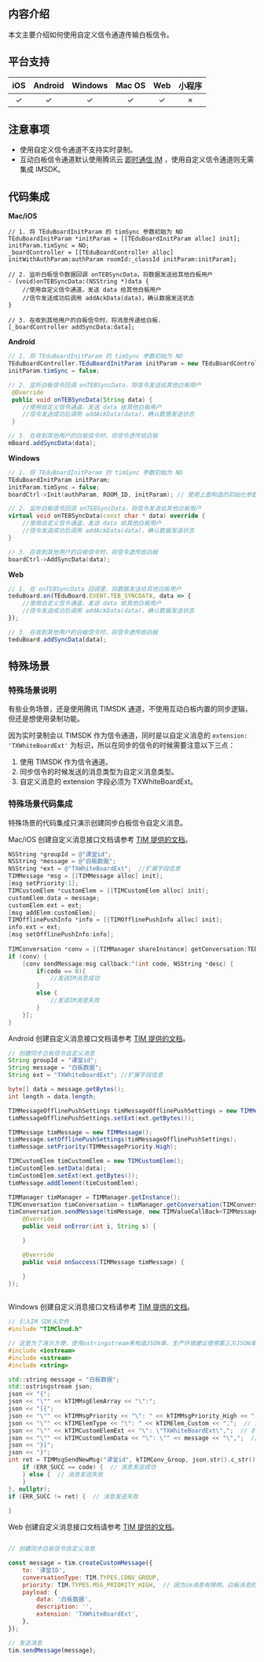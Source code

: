 
## 内容介绍

本文主要介绍如何使用自定义信令通道传输白板信令。

## 平台支持

|iOS|Android|Windows|Mac OS|Web|小程序|
|:-:|:-:|:-:|:-:|:-:|:-:|
|&#10003;|&#10003;|&#10003;|&#10003;|&#10003;|×|


## 注意事项

- 使用自定义信令通道不支持实时录制。
- 互动白板信令通道默认使用腾讯云 [即时通信 IM](https://cloud.tencent.com/document/product/269) ，使用自定义信令通道则无需集成 IMSDK。


## 代码集成

**Mac/iOS**

```objc
// 1. 将 TEduBoardInitParam 的 timSync 参数初始为 NO
TEduBoardInitParam *initParam = [[TEduBoardInitParam alloc] init];
initParam.timSync = NO;
_boardController = [[TEduBoardController alloc] initWithAuthParam:authParam roomId:_classId initParam:initParam];

// 2. 监听白板信令数据回调 onTEBSyncData，将数据发送给其他白板用户
- (void)onTEBSyncData:(NSString *)data {
    //使用自定义信令通道，发送 data 给其他白板用户
    //信令发送成功后调用 addAckData(data)，确认数据发送状态
}

// 3. 在收到其他用户的白板信令时，将消息传递给白板.
[_boardController addSyncData:data];
```

**Android**

```java
// 1. 将 TEduBoardInitParam 的 timSync 参数初始为 NO
TEduBoardController.TEduBoardInitParam initParam = new TEduBoardController.TEduBoardInitParam(); 
initParam.timSync = false;

// 2. 监听白板信令回调 onTEBSyncData，将信令发送给其他白板用户
 @Override
 public void onTEBSyncData(String data) {
    //使用自定义信令通道，发送 data 给其他白板用户
    //信令发送成功后调用 addAckData(data)，确认数据发送状态
 }

// 3. 在收到其他用户的白板信令时，将信令透传给白板
mBoard.addSyncData(data);
```

**Windows**

```cpp
// 1. 将 TEduBoardInitParam 的 timSync 参数初始为 NO
TEduBoardInitParam initParam;
initParam.timSync = false;
boardCtrl->Init(authParam, ROOM_ID, initParam); // 使用上面构造的初始化参数

// 2. 监听白板信令回调 onTEBSyncData，将信令发送给其他白板用户
virtual void onTEBSyncData(const char * data) override {
    //使用自定义信令通道，发送 data 给其他白板用户
    //信令发送成功后调用 addAckData(data)，确认数据发送状态
}

// 3. 在收到其他用户的白板信令时，将信令透传给白板
boardCtrl->AddSyncData(data);
```

**Web**

```js
// 1. 在 onTEBSyncData 回调里，将数据发送给其他白板用户
teduBoard.on(TEduBoard.EVENT.TEB_SYNCDATA, data => {
    //使用自定义信令通道，发送 data 给其他白板用户
    //信令发送成功后调用 addAckData(data)，确认数据发送状态
});

// 3. 在收到其他用户的白板信令时，将信令透传给白板
teduBoard.addSyncData(data);
```

## 特殊场景

### 特殊场景说明

有些业务场景，还是使用腾讯 TIMSDK 通道，不使用互动白板内置的同步逻辑，但还是想使用录制功能。

因为实时录制会以 TIMSDK 作为信令通道，同时是以自定义消息的 `extension: 'TXWhiteBoardExt'` 为标识，所以在同步的信令的时候需要注意以下三点：
1. 使用 TIMSDK 作为信令通道。
2. 同步信令的时候发送的消息类型为自定义消息类型。
3. 自定义消息的 extension 字段必须为 TXWhiteBoardExt。

### 特殊场景代码集成

特殊场景的代码集成只演示创建同步白板信令自定义消息。

Mac/iOS
创建自定义消息接口文档请参考 [TIM 提供的文档](https://im.sdk.qcloud.com/doc/zh-cn/categoryV2TIMManager_07Message_08.html#ab0aa735c735cf82a593707b296d2a060)。

```objective-c
NSString *groupId = @"课堂id";
NSString *message = @"白板数据";
NSString *ext = @"TXWhiteBoardExt";  //扩展字段信息
TIMMessage *msg = [[TIMMessage alloc] init];
[msg setPriority:1];
TIMCustomElem *customElem = [[TIMCustomElem alloc] init];
customElem.data = message;
customElem.ext = ext;
[msg addElem:customElem];
TIMOfflinePushInfo *info = [[TIMOfflinePushInfo alloc] init];
info.ext = ext;
[msg setOfflinePushInfo:info];
        
TIMConversation *conv = [[TIMManager shareInstance] getConversation:TEDUIM_GROUP receiver:groupId];
if (conv) {
    [conv sendMessage:msg callback:^(int code, NSString *desc) {
        if(code == 0){
            //发送IM消息成功
        }
        else {
            //发送IM消息失败
        }
    }];
}
```

Android
创建自定义消息接口文档请参考 [TIM 提供的文档](https://im.sdk.qcloud.com/doc/zh-cn/classcom_1_1tencent_1_1imsdk_1_1v2_1_1V2TIMMessageManager.html#a313b1ea616f082f535946c83edd2cc7f)。

```java
// 创建同步白板信令自定义消息
String groupId = "课堂id";
String message = "白板数据";
String ext = "TXWhiteBoardExt"; //扩展字段信息

byte[] data = message.getBytes();
int length = data.length;

TIMMessageOfflinePushSettings timMessageOfflinePushSettings = new TIMMessageOfflinePushSettings();
timMessageOfflinePushSettings.setExt(ext.getBytes());

TIMMessage timMessage = new TIMMessage();
timMessage.setOfflinePushSettings(timMessageOfflinePushSettings);
timMessage.setPriority(TIMMessagePriority.High);

TIMCustomElem timCustomElem = new TIMCustomElem();
timCustomElem.setData(data);
timCustomElem.setExt(ext.getBytes());
timMessage.addElement(timCustomElem);

TIMManager timManager = TIMManager.getInstance();
TIMConversation timConversation = timManager.getConversation(TIMConversationType.Group, groupId);
timConversation.sendMessage(timMessage, new TIMValueCallBack<TIMMessage>() {
    @Override
    public void onError(int i, String s) {

    }

    @Override
    public void onSuccess(TIMMessage timMessage) {

    }
});
        
```

Windows
创建自定义消息接口文档请参考 [TIM 提供的文档](https://cloud.tencent.com/document/product/269/33553#customelem)。

```cpp
// 引入IM SDK头文件
#include "TIMCloud.h"

// 这里为了演示方便，使用ostringstream来构造JSON串，生产环境建议使用第三方JSON库来生成JSON串
#include <iostream>
#include <sstream>
#include <string>

std::string message = "白板数据";
std::ostringstream json;
json << "{";
json << "\"" << kTIMMsgElemArray << "\":";
json << "[{";
json << "\"" << kTIMMsgPriority << "\": " << kTIMMsgPriority_High << ",";  // 设置消息优先级为高
json << "\"" << kTIMElemType << "\": " << kTIMElem_Custom << ",";  // 消息类型为自定义消息 
json << "\"" << kTIMCustomElemExt << "\": \"TXWhiteBoardExt\",";  // 扩展字段信息
json << "\"" << kTIMCustomElemData << "\": \"" << message << "\",";  // 消息内容为白板数据
json << "}]";
json << "}";
int ret = TIMMsgSendNewMsg("课堂id", kTIMConv_Group, json.str().c_str(), [](int32_t code, const char *desc, const char *json_param, const void *user_data) {
    if (ERR_SUCC == code) {  // 消息发送成功
    } else {  // 消息发送失败
    }
}, nullptr);
if (ERR_SUCC != ret) {  // 消息发送失败
  
}
```

Web
创建自定义消息接口文档请参考 [TIM 提供的文档](https://web.sdk.qcloud.com/im/doc/zh-cn//SDK.html#createCustomMessage)。

```javascript

// 创建同步白板信令自定义消息

const message = tim.createCustomMessage({
    to: '课堂ID',
    conversationType: TIM.TYPES.CONV_GROUP,
    priority: TIM.TYPES.MSG_PRIORITY_HIGH,  // 因为im消息有限频，白板消息的优先级调整为最高
    payload: {
        data: '白板数据',
        description: '',
        extension: 'TXWhiteBoardExt',
    },
});

// 发送消息
tim.sendMessage(message);
```
